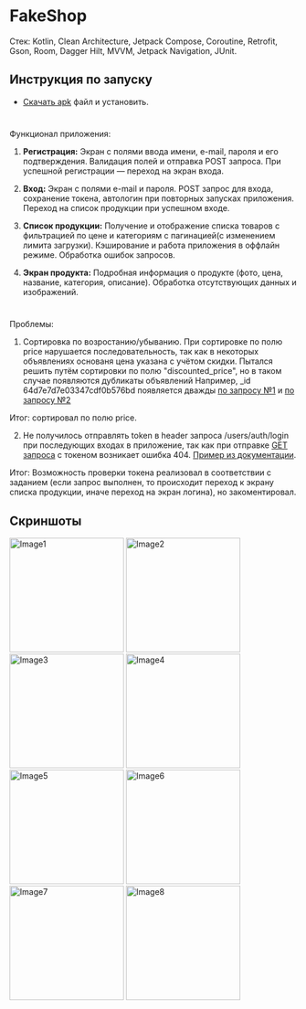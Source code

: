 # FakeShop

Стек: Kotlin, Clean Architecture, Jetpack Compose, Coroutine, Retrofit, Gson, Room, Dagger Hilt, MVVM, Jetpack Navigation, JUnit.

## Инструкция по запуску
- [Скачать apk](https://github.com/iamzimin/FakeShop/releases/latest) файл и установить.

#

Функционал приложения:
1. **Регистрация:** Экран с полями ввода имени, e-mail, пароля и его подтверждения. Валидация полей и отправка POST запроса. При успешной регистрации — переход на экран входа.

2. **Вход:** Экран с полями e-mail и пароля. POST запрос для входа, сохранение токена, автологин при повторных запусках приложения. Переход на список продукции при успешном входе.

3. **Список продукции:** Получение и отображение списка товаров с фильтрацией по цене и категориям с пагинацией(с изменением лимита загрузки). Кэширование и работа приложения в оффлайн режиме. Обработка ошибок запросов.

4. **Экран продукта:** Подробная информация о продукте (фото, цена, название, категория, описание). Обработка отсутствующих данных и изображений.

#

Проблемы:
1. Сортировка по возростанию/убыванию. При сортировке по полю price нарушается последовательность, так как в некоторых объявлениях основаня цена указана с учётом скидки.
Пытался решить путём сортировки по полю "discounted_price", но в таком случае появляются дубликаты объявлений
Например, _id 64d7e7d7e03347cdf0b576bd появляется дважды
[по запросу №1](https://fakeshopapi-l2ng.onrender.com/app/v1/products?page=1&limit=10&sort=discounted_price) и
[по запросу №2](https://fakeshopapi-l2ng.onrender.com/app/v1/products?page=2&limit=10&sort=discounted_price)

Итог: сортировал по полю price.

2. Не получилось отправлять token в header запроса /users/auth/login при последующих входах в приложение,
так как при отправке [GET запроса](http://fake-shop-api.ap-south-1.elasticbeanstalk.com/app/v1/users/auth/login) с токеном возникает ошибка 404.
[Пример из документации](https://fake-shopapi.netlify.app/docs/auth#getProfile).

Итог: Возможность проверки токена реализовал в соответствии с заданием (если запрос выполнен, то происходит переход к экрану списка продукции, иначе переход на экран логина), но закоментировал.

## Скриншоты

<img src="https://github.com/user-attachments/assets/97d9379f-e9a6-4351-a03a-952e8557e4dc" alt="Image1" width="200"/>
<img src="https://github.com/user-attachments/assets/07e44488-00e8-4479-b80e-f7a6266881cf" alt="Image2" width="200"/>
<img src="https://github.com/user-attachments/assets/ebb722f4-1f34-4fd6-bab7-9c3e67e0153c" alt="Image3" width="200"/>
<img src="https://github.com/user-attachments/assets/2b387d23-9077-46e3-9163-d8addb081d8c" alt="Image4" width="200"/>
<img src="https://github.com/user-attachments/assets/06ab5a16-f034-4f4e-bd9a-86d168479449" alt="Image5" width="200"/>
<img src="https://github.com/user-attachments/assets/e54eb486-bac6-4806-8848-90f30969e7bc" alt="Image6" width="200"/>
<img src="https://github.com/user-attachments/assets/9b1b446e-c0f5-46d2-bf7b-9c0b891cc506" alt="Image7" width="200"/>
<img src="https://github.com/user-attachments/assets/37130f1c-f286-4548-9f46-4d461c399f10" alt="Image8" width="200"/>

